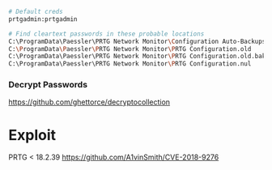 ```sh
# Default creds
prtgadmin:prtgadmin
```


```sh
# Find cleartext passwords in these probable locations
C:\ProgramData\Paessler\PRTG Network Monitor\Configuration Auto-Backups\
C:\ProgramData\Paessler\PRTG Network Monitor\PRTG Configuration.old
C:\ProgramData\Paessler\PRTG Network Monitor\PRTG Configuration.old.bak
C:\ProgramData\Paessler\PRTG Network Monitor\PRTG Configuration.nul
```


### Decrypt Passwords
https://github.com/ghettorce/decryptocollection


# Exploit
PRTG < 18.2.39
https://github.com/A1vinSmith/CVE-2018-9276